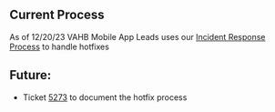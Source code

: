 ## Current Process
As of 12/20/23 VAHB Mobile App Leads uses our [Incident Response Process](https://department-of-veterans-affairs.github.io/va-mobile-app/docs/Operations/Incident%20Response/) to handle hotfixes

## Future: 
   - Ticket [5273](https://app.zenhub.com/workspaces/va-mobile-frontend-60f1a34998bc75000f2a489f/issues/gh/department-of-veterans-affairs/va-mobile-app/5273) to document the hotfix process 
